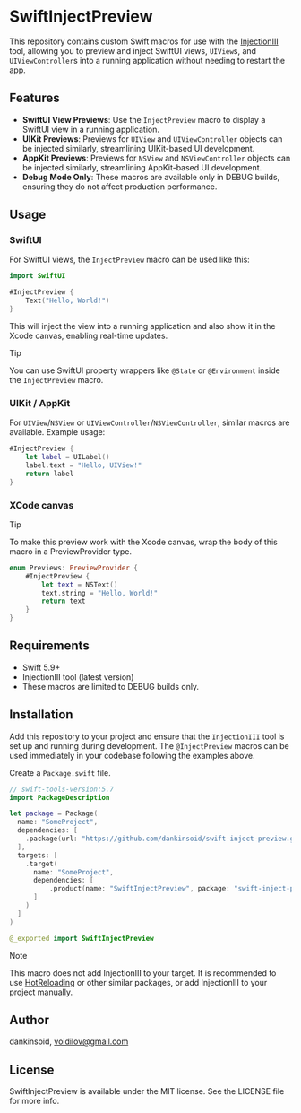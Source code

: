 # SwiftInjectPreview

This repository contains custom Swift macros for use with the [InjectionIII](https://github.com/johnno1962/InjectionIII) tool, allowing you to preview and inject SwiftUI views, `UIView`s, and `UIViewController`s into a running application without needing to restart the app.

## Features

- **SwiftUI View Previews**: Use the `InjectPreview` macro to display a SwiftUI view in a running application.
- **UIKit Previews**: Previews for `UIView` and `UIViewController` objects can be injected similarly, streamlining UIKit-based UI development.
- **AppKit Previews**: Previews for `NSView` and `NSViewController` objects can be injected similarly, streamlining AppKit-based UI development.
- **Debug Mode Only**: These macros are available only in DEBUG builds, ensuring they do not affect production performance.

## Usage

### SwiftUI

For SwiftUI views, the `InjectPreview` macro can be used like this:

```swift
import SwiftUI

#InjectPreview {
    Text("Hello, World!")
}
```

This will inject the view into a running application and also show it in the Xcode canvas, enabling real-time updates.

> [!TIP]
> You can use SwiftUI property wrappers like `@State` or `@Environment` inside the `InjectPreview` macro.

### UIKit / AppKit

For `UIView`/`NSView` or `UIViewController`/`NSViewController`, similar macros are available. Example usage:

```swift
#InjectPreview {
    let label = UILabel()
    label.text = "Hello, UIView!"
    return label
}
```

### XCode canvas

> [!TIP]
> To make this preview work with the Xcode canvas, wrap the body of this macro in a PreviewProvider type.
```swift
enum Previews: PreviewProvider {
    #InjectPreview {
        let text = NSText()
        text.string = "Hello, World!"
        return text
    }
}
```

## Requirements

- Swift 5.9+
- InjectionIII tool (latest version)
- These macros are limited to DEBUG builds only.

## Installation

Add this repository to your project and ensure that the `InjectionIII` tool is set up and running during development. The `@InjectPreview` macros can be used immediately in your codebase following the examples above.

Create a `Package.swift` file.
```swift
// swift-tools-version:5.7
import PackageDescription

let package = Package(
  name: "SomeProject",
  dependencies: [
    .package(url: "https://github.com/dankinsoid/swift-inject-preview.git", from: "1.1.0")
  ],
  targets: [
    .target(
      name: "SomeProject", 
      dependencies: [
          .product(name: "SwiftInjectPreview", package: "swift-inject-preview"),
      ]
    )
  ]
)
```
```swift
@_exported import SwiftInjectPreview
```

> [!NOTE]
> This macro does not add InjectionIII to your target. It is recommended to use [HotReloading](https://github.com/johnno1962/HotReloading) or other similar packages, or add InjectionIII to your project manually.

## Author

dankinsoid, voidilov@gmail.com

## License

SwiftInjectPreview is available under the MIT license. See the LICENSE file for more info.
